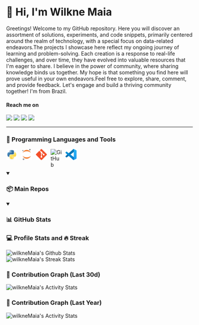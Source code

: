 <!-- ![Profile Views](http://estruyf-github.azurewebsites.net/api/VisitorHit?user=WilkneMaia&repo=GuillaumeFalourd&countColorcountColor) -->

<!-- ### Olá 👋 -->

<!-- ### Sou um Desenvolvedor de Software que mora no 🇧🇷 e trabalho na [RIP Serviços Industriais (KAEFER)](https://www.linkedin.com/company/ripservicosindustriais/). -->

<!-- ![Snake animation](https://github.com/wilkneMaia/wilkneMaia/blob/output/github-contribution-grid-snake.svg) -->
# 🎲 Hi, I'm Wilkne Maia

Greetings! Welcome to my GitHub repository. Here you will discover an assortment of solutions, experiments, and code snippets, primarily centered around the realm of technology, with a special focus on data-related endeavors.The projects I showcase here reflect my ongoing journey of learning and problem-solving. Each creation is a response to real-life challenges, and over time, they have evolved into valuable resources that I'm eager to share. I believe in the power of community, where sharing knowledge binds us together. My hope is that something you find here will prove useful in your own endeavors.Feel free to explore, share, comment, and provide feedback. Let's engage and build a thriving community together!
I'm from Brazil.

#### Reach me on
<p align="left">
  <a href="https://bit.ly/3qNXHUN"><img src="https://img.shields.io/badge/-wilknemaia-0077B5?style=flat&logo=Linkedin&logoColor=white"/></a>
  <a href="https://bit.ly/3CrCmm7"><img src="https://img.shields.io/badge/wilknemaia-D16f37?style=flat&logo=Stackoverflow&logoColor=white"/></a>
  <a href="https://bit.ly/3HKsmIT"><img src="https://img.shields.io/badge/-@wilkne.maia-%2312100E?style=flat&logo=medium&logoColor=white"/></a>
  <a href="mailto:wilknemaia@gmail.com"><img src="https://img.shields.io/badge/-wilknemaia@gmail.com-D14836?style=flat&logo=Gmail&logoColor=white"/></a>
</p>

___
<!-- ### Languages & Tools 🛠 -->
<!--#### I mainly code using
![Python](https://img.shields.io/badge/-Python-05122A?style=flat&logo=python)&nbsp;
![Dart](https://img.shields.io/badge/-Dart-05122A?style=flat&logo=Dart&logoColor=white)&nbsp;

![Django](https://img.shields.io/badge/-Django-05122A?style=flat&logo=Django&logoColor=white)&nbsp;
![Flutter](https://img.shields.io/badge/-Flutter-05122A?style=flat&logo=Flutter&logoColor=white)&nbsp;
![Markdown](https://img.shields.io/badge/-Markdown-05122A?style=flat&logo=markdown)&nbsp;

![Docker](https://img.shields.io/badge/-Docker-05122A?style=flat&logo=docker)&nbsp;

![MySQL](https://img.shields.io/badge/-MySQL-05122A?style=flat&logo=mysql&logoColor=white)&nbsp;
![PostgreSQL](https://img.shields.io/badge/-PostgreSQL-05122A?style=flat&logo=postgresql)&nbsp;

![Git](https://img.shields.io/badge/-Git-05122A?style=flat&logo=git)&nbsp;
![GitHub](https://img.shields.io/badge/-GitHub-05122A?style=flat&logo=github)&nbsp;
![GitHub Actions](https://img.shields.io/badge/GitHub%20Actions%20-05122A?style=flat&logo=github-actions&logoColor=white)&nbsp;

#### My toolbox includes
![Visual Studio Code](https://img.shields.io/badge/-Visual%20Studio%20Code-05122A?style=flat&logo=visual-studio-code&logoColor=007ACC)&nbsp;
![MacOS](https://img.shields.io/badge/-MacOS-05122A?style=flat&logo=apple)&nbsp; -->

### 🧰 Programming Languages and Tools
    
<a href="https://www.python.org/"><img align="left" alt="Python" width="30px" style="padding-right:10px;" src="https://raw.githubusercontent.com/devicons/devicon/master/icons/python/python-original.svg"/></a>
<a href="https://jupyter.org/"><img align="left" alt="Jupyter" width="30px" style="padding-right:10px;" src="https://raw.githubusercontent.com/devicons/devicon/master/icons/jupyter/jupyter-original.svg"/></a>
<a href="https://git-scm.com/"><img align="left" alt="Git" width="30px" style="padding-right:10px;" src="https://raw.githubusercontent.com/devicons/devicon/master/icons/git/git-original.svg"/></a>
<a href="https://github.com/"><img align="left" alt="GitHub" width="30px" style="padding-right:10px;" src="https://user-images.githubusercontent.com/3369400/139447912-e0f43f33-6d9f-45f8-be46-2df5bbc91289.png"/></a>
<a href="https://code.visualstudio.com/"><img align="left" alt="VSCode" width="30px" style="padding-right:10px;" src="https://raw.githubusercontent.com/devicons/devicon/master/icons/vscode/vscode-original.svg"/></a>


<br>
    
#


<details open>
  <summary><h3>📦 Main Repos</h3></summary>
  <p align="left">
  </p>
</details>  

  
<details open>
  <summary><h3>📊 GitHub Stats</h3></summary>

  <h3>💻 Profile Stats and 🔥 Streak</h3>
  
  <img alt="wilkneMaia's Github Stats" src="https://github-readme-stats-sigma-five.vercel.app/api/?username=wilkneMaia&show_icons=true&theme=tokyonight&hide_border=true" height="165px"/></a>  
  <img alt="wilkneMaia's Streak Stats" src="https://streak-stats.demolab.com/?user=wilkneMaia&theme=tokyonight&hide_border=true" height="165px"/></a>
  <br/>

  <h3>💪 Contribution Graph (Last 30d)</h3>
  <img alt="wilkneMaia's Activity Stats" src="https://github-readme-activity-graph.vercel.app/graph/?username=wilkneMaia&theme=tokyo-night&hide_border=true"/></a>
  <br/>
  
  <h3>🦾 Contribution Graph (Last Year)</h3>
  <img alt="wilkneMaia's Activity Stats" src="http://github-profile-summary-cards.vercel.app/api/cards/profile-details?username=wilkneMaia&theme=tokyonight&hide_border=true"/></a>
  <br>

</details>  
  

<!-- #### Analytics

<!-- <p align="left">
  <img height="180em" src="https://github-readme-streak-stats.herokuapp.com/?user=WilkneMaia" />
  <img height="180em" src="https://user-images.githubusercontent.com/22433243/121538215-faa36d80-c9da-11eb-9dce-0def2d07ff62.gif" />
</p>
   -->
   
<!--  <p align="left">
<a href="https://github.com/wilkneMaia">
  <img height="180em" src="https://github-readme-stats.vercel.app/api/?username=wilkneMaia&count_private=true&show_icons=true"/>
<!--   <img height="180em" src="https://github-readme-streak-stats.herokuapp.com/?user=WilkneMaia" /> -->
 <!--  <img height="180em" src="https://github-readme-stats.vercel.app/api/top-langs/?username=wilkneMaia&layout=compact&langs_count=8&hide=HCL"/>
</a>
</p> -->

<!-- <img width="100%" src="profile-summary-card-output/github/0-profile-details.svg" /> -->

<!-- ### Vamos nos conectar ? 🤝 -->

<!-- <p align="left">
  <a href="https://bit.ly/3qNXHUN"><img src="https://img.shields.io/badge/-wilknemaia-0077B5?style=flat&logo=Linkedin&logoColor=white"/></a>
  <a href="https://bit.ly/3CrCmm7"><img src="https://img.shields.io/badge/wilknemaia-D16f37?style=flat&logo=Stackoverflow&logoColor=white"/></a>
  <a href="https://bit.ly/3HKsmIT"><img src="https://img.shields.io/badge/-@wilkne.maia-%2312100E?style=flat&logo=medium&logoColor=white"/></a>
  <a href="mailto:wilknemaia@gmail.com"><img src="https://img.shields.io/badge/-wilknemaia@gmail.com-D14836?style=flat&logo=Gmail&logoColor=white"/></a>
</p> -->
